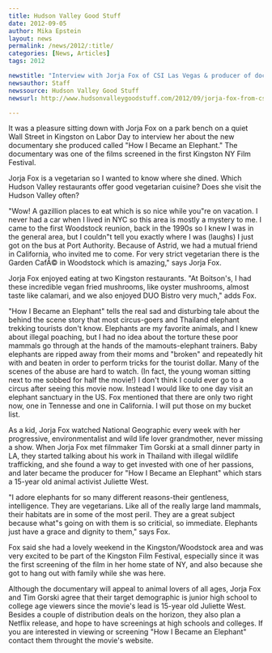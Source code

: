 ```yaml
---
title: Hudson Valley Good Stuff
date: 2012-09-05
author: Mika Epstein
layout: news
permalink: /news/2012/:title/
categories: [News, Articles]
tags: 2012

newstitle: "Interview with Jorja Fox of CSI Las Vegas & producer of documentary 'How I Became an Elephant'"
newsauthor: Staff  
newssource: Hudson Valley Good Stuff  
newsurl: http://www.hudsonvalleygoodstuff.com/2012/09/jorja-fox-from-csi-las-vegas-in-kingston-to-promote-how-i-became-an-elephant.html  

---
```


It was a pleasure sitting down with Jorja Fox on a park bench on a quiet Wall Street in Kingston on Labor Day to interview her about the new documentary she produced called "How I Became an Elephant." The documentary was one of the films screened in the first Kingston NY Film Festival. 

Jorja Fox is a vegetarian so I wanted to know where she dined. Which Hudson Valley restaurants offer good vegetarian cuisine? Does she visit the Hudson Valley often? 

"Wow! A gazillion places to eat which is so nice while you"re on vacation. I never had a car when I lived in NYC so this area is mostly a mystery to me. I came to the first Woodstock reunion, back in the 1990s so I knew I was in the general area, but I couldn"t tell you exactly where I was (laughs) I just got on the bus at Port Authority. Because of Astrid, we had a mutual friend in California, who invited me to come. For very strict vegetarian there is the Garden CafÃ© in Woodstock which is amazing," says Jorja Fox.

Jorja Fox enjoyed eating at two Kingston restaurants. "At Boitson's, I had these incredible vegan fried mushrooms, like oyster mushrooms, almost taste like calamari, and we also enjoyed DUO Bistro very much," adds Fox.

"How I Became an Elephant" tells the real sad and disturbing tale about the behind the scene story that most circus-goers and Thailand elephant trekking tourists don't know. Elephants are my favorite animals, and I knew about illegal poaching, but I had no idea about the torture these poor mammals go through at the hands of the mamouts-elephant trainers. Baby elephants are ripped away from their moms and "broken" and repeatedly hit with and beaten in order to perform tricks for the tourist dollar. Many of the scenes of the abuse are hard to watch. (In fact, the young woman sitting next to me sobbed for half the movie!) I don't think I could ever go to a circus after seeing this movie now. Instead I would like to one day visit an elephant sanctuary in the US. Fox mentioned that there are only two right now, one in Tennesse and one in California. I will put those on my bucket list.

As a kid, Jorja Fox watched National Geographic every week with her progressive, environmentalist and wild life lover grandmother, never missing a show. When Jorja Fox met filmmaker Tim Gorski at a small dinner party in LA, they started talking about his work in Thailand with illegal wildlife trafficking, and she found a way to get invested with one of her passions, and later became the producer for "How I Became an Elephant" which stars a 15-year old animal activist Juliette West.

"I adore elephants for so many different reasons-their gentleness, intelligence. They are vegetarians. Like all of the really large land mammals, their habitats are in some of the most peril. They are a great subject because what"s going on with them is so criticial, so immediate. Elephants just have a grace and dignity to them," says Fox.

Fox said she had a lovely weekend in the Kingston/Woodstock area and was very excited to be part of the Kingston Film Festival, especially since it was the first screening of the film in her home state of NY, and also because she got to hang out with family while she was here.

Although the documentary will appeal to animal lovers of all ages, Jorja Fox and Tim Gorski agree that their target demographic is junior high school to college age viewers since the movie's lead is 15-year old Juliette West. Besides a couple of distribution deals on the horizon, they also plan a Netflix release, and hope to have screenings at high schools and colleges. If you are interested in viewing or screening "How I Became an Elephant" contact them throught the movie's website.  
